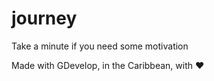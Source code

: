 # journey

Take a minute if you need some motivation

Made with GDevelop, in the Caribbean, with &hearts;
